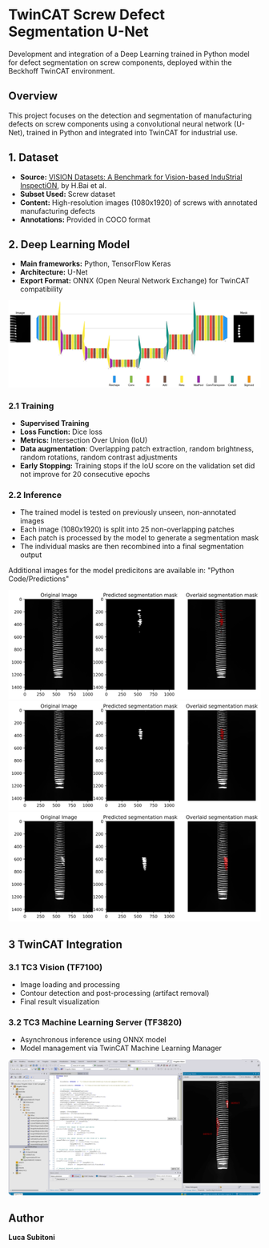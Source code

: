 # TwinCAT Screw Defect Segmentation U-Net

Development and integration of a Deep Learning trained in Python model for defect segmentation on screw components, deployed within the Beckhoff TwinCAT environment.

## Overview

This project focuses on the detection and segmentation of manufacturing defects on screw components using a convolutional neural network (U-Net), trained in Python and integrated into TwinCAT for industrial use.

## 1. Dataset

- **Source:** [VISION Datasets: A Benchmark for Vision-based InduStrial InspectiON](https://arxiv.org/abs/2306.07890), by H.Bai et al.
- **Subset Used:** Screw dataset  
- **Content:** High-resolution images (1080x1920) of screws with annotated manufacturing defects  
- **Annotations:** Provided in COCO format  

## 2. Deep Learning Model

- **Main frameworks:** Python, TensorFlow Keras  
- **Architecture:** U-Net  
- **Export Format:** ONNX (Open Neural Network Exchange) for TwinCAT compatibility

![Model Overview](README_images/model_overview.jpg)

### 2.1 Training

- **Supervised Training**
- **Loss Function:** Dice loss
- **Metrics:** Intersection Over Union (IoU)
- **Data augmentation**: Overlapping patch extraction, random brightness, random rotations, random contrast adjustments
- **Early Stopping:** Training stops if the IoU score on the validation set did not improve for 20 consecutive epochs

### 2.2 Inference

- The trained model is tested on previously unseen, non-annotated images  
- Each image (1080x1920) is split into 25 non-overlapping patches  
- Each patch is processed by the model to generate a segmentation mask  
- The individual masks are then recombined into a final segmentation output

Additional images for the model predicitons are available in: "Python Code/Predictions"

![Prediction Example 1](README_images/vis_000173.jpg)
![Prediction Example 2](README_images/vis_000177.jpg)
![Prediction Example 3](README_images/vis_000186.jpg)


## 3 TwinCAT Integration

### 3.1 TC3 Vision (TF7100)

- Image loading and processing
- Contour detection and post-processing (artifact removal)
- Final result visualization

### 3.2 TC3 Machine Learning Server (TF3820)

- Asynchronous inference using ONNX model
- Model management via TwinCAT Machine Learning Manager

![TwinCAT Integration](README_images/twincat_integration.png)

## Author

**Luca Subitoni**
